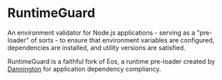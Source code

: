 # RuntimeGuard
An environment validator for Node.js applications - serving as a "pre-loader" of sorts - to ensure that environment variables are configured, dependencies are installed, and utility versions are satisfied. 

RuntimeGuard is a faithful fork of Eos, a runtime pre-loader created by [Dannington](https://github.com/Dannnington) for application dependency compliancy.
